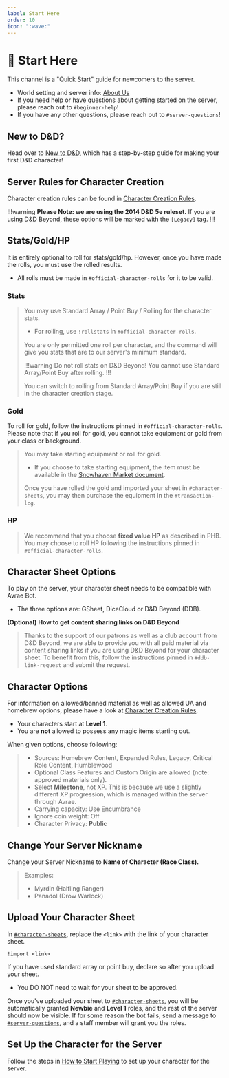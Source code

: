 ```yaml
---
label: Start Here
order: 10
icon: ":wave:"
---
```


<style>
h1:before { content: "👋 " }
</style> 

# Start Here

This channel is a "Quick Start" guide for newcomers to the server.

- World setting and server info: [About Us](/)
- If you need help or have questions about getting started on the server, please reach out to `#beginner-help`! 
- If you have any other questions, please reach out to `#server-questions`!

## New to D&D?
Head over to [New to D&D](new-to-dnd.md), which has a step-by-step guide for making your first D&D character!

## Server Rules for Character Creation
Character creation rules can be found in [Character Creation Rules](cc-rules.md).

!!!warning **Please Note: we are using the 2014 D&D 5e ruleset.**
If you are using D&D Beyond, these options will be marked with the `[Legacy]` tag.
!!!

## Stats/Gold/HP
It is entirely optional to roll for stats/gold/hp. However, once you have made the rolls, you must use the rolled results. 
- All rolls must be made in `⁠#official-character-rolls` for it to be valid.

### Stats
> You may use Standard Array / Point Buy / Rolling for the character stats.  
> - For rolling, use `!rollstats` in `#official-character-rolls`.
> 
> You are only permitted one roll per character, and the command will give you stats that are to our server's minimum standard.
> 
> !!!warning
> Do not roll stats on D&D Beyond! You cannot use Standard Array/Point Buy after rolling.
> !!!
> 
> You can switch to rolling from Standard Array/Point Buy if you are still in the character creation stage.

### Gold
To roll for gold, follow the instructions pinned in `#official-character-rolls`. Please note that if you roll for gold, you cannot take equipment or gold from your class or background.

> You may take starting equipment or roll for gold. 
> - If you choose to take starting equipment, the item must be available in the [Snowhaven Market document](https://docs.google.com/document/d/131lUJSH1DX0FLMfKKlO9irCnfG6zjwbjjG5-HKstWsU/).
> 
> Once you have rolled the gold and imported your sheet in `#character-sheets`, you may then purchase the equipment in the `#transaction-log`.

### HP
> We recommend that you choose **fixed value HP** as described in PHB. You may choose to roll HP following the instructions pinned in `#⁠official-character-rolls`.

## Character Sheet Options
To play on the server, your character sheet needs to be compatible with Avrae Bot. 
- The three options are: GSheet, DiceCloud or D&D Beyond (DDB).

**(Optional) How to get content sharing links on D&D Beyond**
> Thanks to the support of our patrons as well as a club account from D&D Beyond, we are able to provide you with all paid material via content sharing links if you are using D&D Beyond for your character sheet. To benefit from this, follow the instructions pinned in `#ddb-link-request` and submit the request.

## Character Options
For information on allowed/banned material as well as allowed UA and homebrew options, please have a look at [Character Creation Rules](cc-rules.md).

- Your characters start at **Level 1**. 
- You are **not** allowed to possess any magic items starting out.

When given options, choose following:
> - Sources: Homebrew Content, Expanded Rules, Legacy, Critical Role Content, Humblewood
> - Optional Class Features and Custom Origin are allowed (note: approved materials only).
> - Select **Milestone**, not XP. This is because we use a slightly different XP progression, which is managed within the server through Avrae.
> - Carrying capacity: Use Encumbrance
> - Ignore coin weight: Off
> - Character Privacy: **Public**

## Change Your Server Nickname
Change your Server Nickname to **Name of Character (Race Class).**

> Examples:
> - Myrdin (Halfling Ranger) 
> - Panadol (Drow Warlock)

## Upload Your Character Sheet
In [`#character-sheets`](https://discord.com/channels/512870694883950598/512872392377499661), replace the `<link>` with the link of your character sheet.

```
!import <link>
```

If you have used standard array or point buy, declare so after you upload your sheet. 
- You DO NOT need to wait for your sheet to be approved.

Once you've uploaded your sheet to [`#character-sheets`](https://discord.com/channels/512870694883950598/512872392377499661), you will be automatically granted **Newbie** and **Level 1** roles, and the rest of the server should now be visible. If for some reason the bot fails, send a message to [`#⁠server-questions`](https://discord.com/channels/512870694883950598/546725434608451584), and a staff member will grant you the roles.

## Set Up the Character for the Server
Follow the steps in [How to Start Playing](/start-playing/start-playing/) to set up your character for the server.